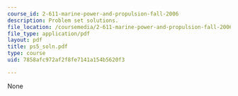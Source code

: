 ```yaml
---
course_id: 2-611-marine-power-and-propulsion-fall-2006
description: Problem set solutions.
file_location: /coursemedia/2-611-marine-power-and-propulsion-fall-2006/7858afc972af2f8fe7141a154b5620f3_ps5_soln.pdf
file_type: application/pdf
layout: pdf
title: ps5_soln.pdf
type: course
uid: 7858afc972af2f8fe7141a154b5620f3

---
```

None